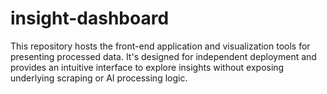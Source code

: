 # insight-dashboard
This repository hosts the front-end application and visualization tools for presenting processed data. It's designed for independent deployment and provides an intuitive interface to explore insights without exposing underlying scraping or AI processing logic.
